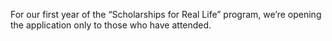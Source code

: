 For our first year of the “Scholarships for Real Life” program, we’re opening the application only to those who have attended.